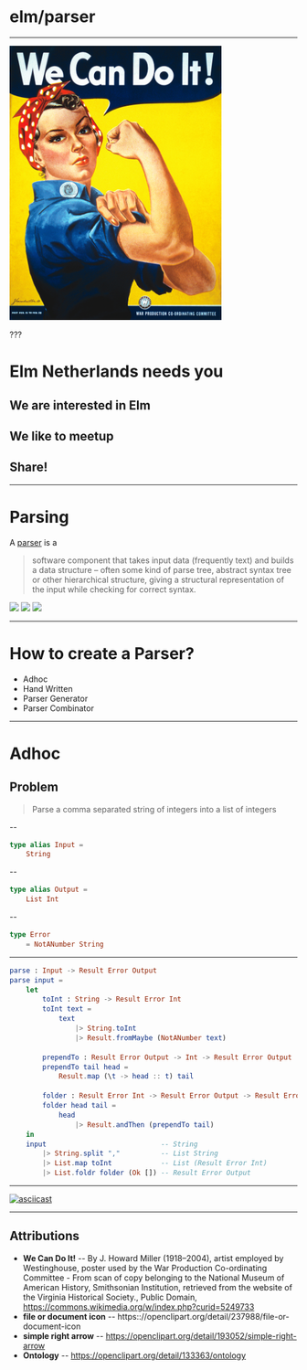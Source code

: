 # elm/parser

---

<img src="image/We_Can_Do_It!.jpg" height="480px">

???

# Elm Netherlands needs you
## We are interested in Elm
## We like to meetup
## Share!

---

# Parsing

A [parser](https://en.wikipedia.org/wiki/Parsing) is a

> software component that takes input data (frequently text) and builds a data structure – often some kind of parse tree, abstract syntax tree or other hierarchical structure, giving a structural representation of the input while checking for correct syntax. 


<section class="parsing-definition">
<a href="https://openclipart.org/detail/237988/file-or-document-icon"><img id="input" src="https://openclipart.org/download/237988/text70.svg" /></a>
<a href="https://openclipart.org/detail/193052/simple-right-arrow"><img id="transform" src="https://openclipart.org/download/193052/arrowright.svg" /></a>
<a href="https://openclipart.org/detail/133363/ontology"><img id="output" src="https://openclipart.org/download/133363/Ontology.svg" /></a>
</section>

---

# How to create a Parser?

* Adhoc
* Hand Written
* Parser Generator
* Parser Combinator

---

# Adhoc
## Problem
> Parse a comma separated string of integers into a list of integers

--

```elm
type alias Input = 
    String
```

--

```elm
type alias Output = 
    List Int
```

--

```elm
type Error
    = NotANumber String
```

---

```elm
parse : Input -> Result Error Output
parse input =
    let
        toInt : String -> Result Error Int
        toInt text =
            text
                |> String.toInt
                |> Result.fromMaybe (NotANumber text)

        prependTo : Result Error Output -> Int -> Result Error Output
        prependTo tail head =
            Result.map (\t -> head :: t) tail

        folder : Result Error Int -> Result Error Output -> Result Error Output
        folder head tail =
            head
                |> Result.andThen (prependTo tail)
    in
    input                            -- String
        |> String.split ","          -- List String
        |> List.map toInt            -- List (Result Error Int)
        |> List.foldr folder (Ok []) -- Result Error Output
```

---

[![asciicast](https://asciinema.org/a/210229.svg)](https://asciinema.org/a/210229)

---

## Attributions

* **We Can Do It!** -- By J. Howard Miller (1918–2004), artist employed by Westinghouse, poster used by the War Production Co-ordinating Committee - From scan of copy belonging to the National Museum of American History, Smithsonian Institution, retrieved from the website of the Virginia Historical Society., Public Domain, https://commons.wikimedia.org/w/index.php?curid=5249733
* **file or document icon** -- https:://openclipart.org/detail/237988/file-or-document-icon
* **simple right arrow** -- https://openclipart.org/detail/193052/simple-right-arrow 
* **Ontology** -- https://openclipart.org/detail/133363/ontology
